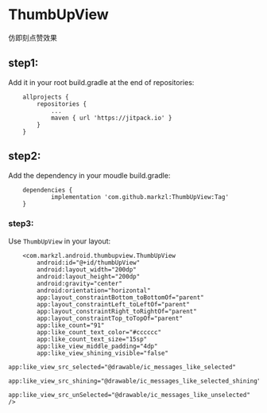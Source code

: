 # ThumbUpView
仿即刻点赞效果
## step1:
Add it in your root build.gradle at the end of repositories:
```
	allprojects {
		repositories {
			...
			maven { url 'https://jitpack.io' }
		}
	}
```
## step2:
Add the dependency in your moudle build.gradle:
```
	dependencies {
	        implementation 'com.github.markzl:ThumbUpView:Tag'
	}
```
### step3:
Use `ThumbUpView` in your layout:
```
    <com.markzl.android.thumbupview.ThumbUpView
        android:id="@+id/thumbUpView"
        android:layout_width="200dp"
        android:layout_height="200dp"
        android:gravity="center"
        android:orientation="horizontal"
        app:layout_constraintBottom_toBottomOf="parent"
        app:layout_constraintLeft_toLeftOf="parent"
        app:layout_constraintRight_toRightOf="parent"
        app:layout_constraintTop_toTopOf="parent"
        app:like_count="91"
        app:like_count_text_color="#cccccc"
        app:like_count_text_size="15sp"
        app:like_view_middle_padding="4dp"
        app:like_view_shining_visible="false"
        app:like_view_src_selected="@drawable/ic_messages_like_selected"
        app:like_view_src_shining="@drawable/ic_messages_like_selected_shining"
        app:like_view_src_unSelected="@drawable/ic_messages_like_unselected" />
```
